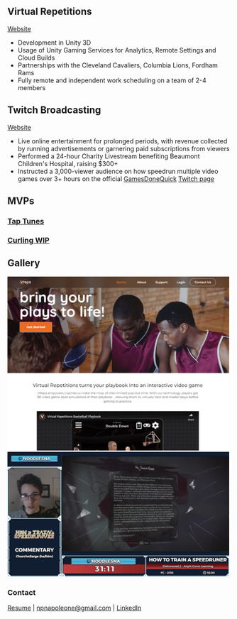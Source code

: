 ## Virtual Repetitions
[Website](https://vreps.us)
- Development in Unity 3D
- Usage of Unity Gaming Services for Analytics, Remote Settings and Cloud Builds
- Partnerships with the Cleveland Cavaliers, Columbia Lions, Fordham Rams
- Fully remote and independent work scheduling on a team of 2-4 members

## Twitch Broadcasting
[Website](https://twitch.tv/NicDevs)
- Live online entertainment for prolonged periods, with revenue collected by running advertisements or garnering paid subscriptions from viewers
- Performed a 24-hour Charity Livestream benefiting Beaumont Children's Hospital, raising $300+
- Instructed a 3,000-viewer audience on how speedrun multiple video games over 3+ hours on the official [GamesDoneQuick](https://gamesdonequick.com/) [Twitch page](https://www.twitch.tv/gamesdonequick)

## MVPs
### [Tap Tunes](http://npnapoleone.github.io/tap-tunes/)
### [Curling WIP](http://npnapoleone.github.io/curling/)

## Gallery
<img src="vreps_sc.png" width=500 alt="UI dev and assessment"><img src="twitch_sc.png" width=500 alt="Teaching Dishonored 2 to 3k viewers">

### Contact
<a href="Resume 2022.pdf">Resume</a> | <npnapoleone@gmail.com> | [LinkedIn](https://www.linkedin.com/in/nicolas-napoleone-8838a0134)
